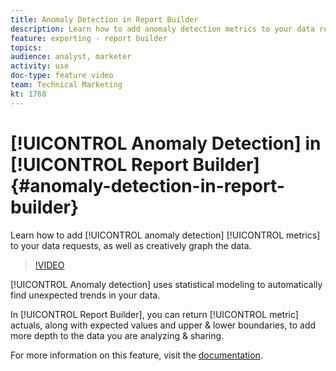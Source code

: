 ```yaml
---
title: Anomaly Detection in Report Builder
description: Learn how to add anomaly detection metrics to your data requests, as well as creatively graph the data.
feature: exporting - report builder
topics: 
audience: analyst, marketer
activity: use
doc-type: feature video
team: Technical Marketing
kt: 1768
---
```


# [!UICONTROL Anomaly Detection] in [!UICONTROL Report Builder] {#anomaly-detection-in-report-builder}

Learn how to add [!UICONTROL anomaly detection] [!UICONTROL metrics] to your data requests, as well as creatively graph the data.

>[!VIDEO](https://video.tv.adobe.com/v/23543/?quality=12)

[!UICONTROL Anomaly detection] uses statistical modeling to automatically find unexpected trends in your data.

In [!UICONTROL Report Builder], you can return [!UICONTROL metric] actuals, along with expected values and upper & lower boundaries, to add more depth to the data you are analyzing & sharing.

For more information on this feature, visit the [documentation](https://marketing.adobe.com/resources/help/en_US/arb/anomaly_detection.html).
